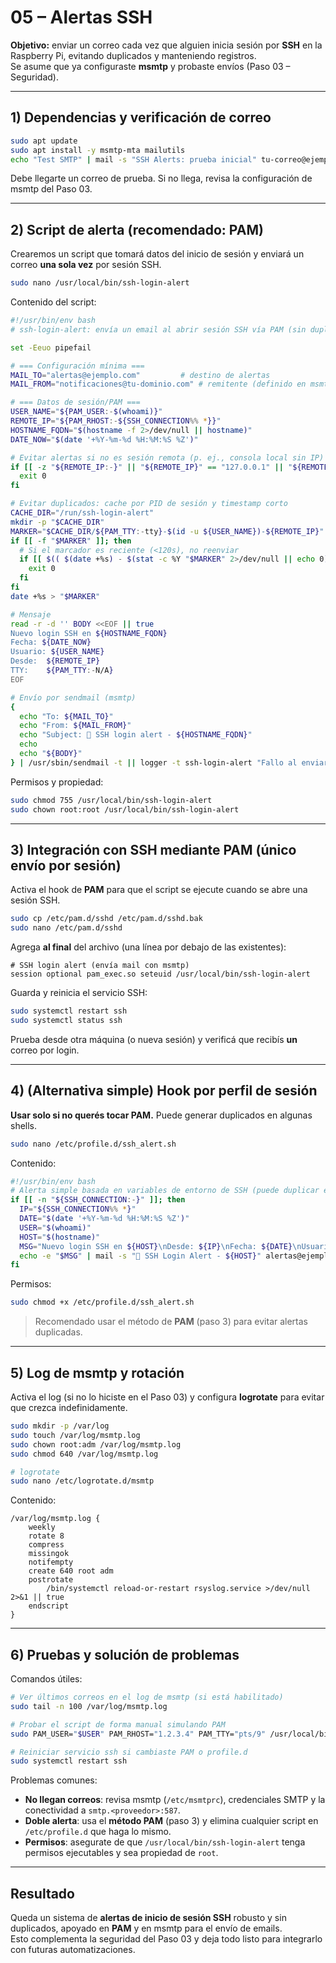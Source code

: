 # 05 – Alertas SSH

**Objetivo:** enviar un correo cada vez que alguien inicia sesión por **SSH** en la Raspberry Pi, evitando duplicados y manteniendo registros.  
Se asume que ya configuraste **msmtp** y probaste envíos (Paso 03 – Seguridad).

---

## 1) Dependencias y verificación de correo

```bash
sudo apt update
sudo apt install -y msmtp-mta mailutils
echo "Test SMTP" | mail -s "SSH Alerts: prueba inicial" tu-correo@ejemplo.com
```

Debe llegarte un correo de prueba. Si no llega, revisa la configuración de msmtp del Paso 03.

---

## 2) Script de alerta (recomendado: PAM)

Crearemos un script que tomará datos del inicio de sesión y enviará un correo **una sola vez** por sesión SSH.

```bash
sudo nano /usr/local/bin/ssh-login-alert
```

Contenido del script:

```bash
#!/usr/bin/env bash
# ssh-login-alert: envía un email al abrir sesión SSH vía PAM (sin duplicados)

set -Eeuo pipefail

# === Configuración mínima ===
MAIL_TO="alertas@ejemplo.com"         # destino de alertas
MAIL_FROM="notificaciones@tu-dominio.com" # remitente (definido en msmtp)

# === Datos de sesión/PAM ===
USER_NAME="${PAM_USER:-$(whoami)}"
REMOTE_IP="${PAM_RHOST:-${SSH_CONNECTION%% *}}"
HOSTNAME_FQDN="$(hostname -f 2>/dev/null || hostname)"
DATE_NOW="$(date '+%Y-%m-%d %H:%M:%S %Z')"

# Evitar alertas si no es sesión remota (p. ej., consola local sin IP)
if [[ -z "${REMOTE_IP:-}" || "${REMOTE_IP}" == "127.0.0.1" || "${REMOTE_IP}" == "::1" ]]; then
  exit 0
fi

# Evitar duplicados: cache por PID de sesión y timestamp corto
CACHE_DIR="/run/ssh-login-alert"
mkdir -p "$CACHE_DIR"
MARKER="$CACHE_DIR/${PAM_TTY:-tty}-$(id -u ${USER_NAME})-${REMOTE_IP}"
if [[ -f "$MARKER" ]]; then
  # Si el marcador es reciente (<120s), no reenviar
  if [[ $(( $(date +%s) - $(stat -c %Y "$MARKER" 2>/dev/null || echo 0) )) -lt 120 ]]; then
    exit 0
  fi
fi
date +%s > "$MARKER"

# Mensaje
read -r -d '' BODY <<EOF || true
Nuevo login SSH en ${HOSTNAME_FQDN}
Fecha: ${DATE_NOW}
Usuario: ${USER_NAME}
Desde:  ${REMOTE_IP}
TTY:    ${PAM_TTY:-N/A}
EOF

# Envío por sendmail (msmtp)
{
  echo "To: ${MAIL_TO}"
  echo "From: ${MAIL_FROM}"
  echo "Subject: 🔐 SSH login alert - ${HOSTNAME_FQDN}"
  echo
  echo "${BODY}"
} | /usr/sbin/sendmail -t || logger -t ssh-login-alert "Fallo al enviar correo"
```

Permisos y propiedad:

```bash
sudo chmod 755 /usr/local/bin/ssh-login-alert
sudo chown root:root /usr/local/bin/ssh-login-alert
```

---

## 3) Integración con SSH mediante PAM (único envío por sesión)

Activa el hook de **PAM** para que el script se ejecute cuando se abre una sesión SSH.

```bash
sudo cp /etc/pam.d/sshd /etc/pam.d/sshd.bak
sudo nano /etc/pam.d/sshd
```

Agrega **al final** del archivo (una línea por debajo de las existentes):

```
# SSH login alert (envía mail con msmtp)
session optional pam_exec.so seteuid /usr/local/bin/ssh-login-alert
```

Guarda y reinicia el servicio SSH:

```bash
sudo systemctl restart ssh
sudo systemctl status ssh
```

Prueba desde otra máquina (o nueva sesión) y verificá que recibís **un** correo por login.

---

## 4) (Alternativa simple) Hook por perfil de sesión

**Usar solo si no querés tocar PAM.** Puede generar duplicados en algunas shells.

```bash
sudo nano /etc/profile.d/ssh_alert.sh
```

Contenido:

```bash
#!/usr/bin/env bash
# Alerta simple basada en variables de entorno de SSH (puede duplicar en shells no-interactivas)
if [[ -n "${SSH_CONNECTION:-}" ]]; then
  IP="${SSH_CONNECTION%% *}"
  DATE="$(date '+%Y-%m-%d %H:%M:%S %Z')"
  USER="$(whoami)"
  HOST="$(hostname)"
  MSG="Nuevo login SSH en ${HOST}\nDesde: ${IP}\nFecha: ${DATE}\nUsuario: ${USER}"
  echo -e "$MSG" | mail -s "🔐 SSH Login Alert - ${HOST}" alertas@ejemplo.com || true
fi
```

Permisos:

```bash
sudo chmod +x /etc/profile.d/ssh_alert.sh
```

> Recomendado usar el método de **PAM** (paso 3) para evitar alertas duplicadas.

---

## 5) Log de msmtp y rotación

Activa el log (si no lo hiciste en el Paso 03) y configura **logrotate** para evitar que crezca indefinidamente.

```bash
sudo mkdir -p /var/log
sudo touch /var/log/msmtp.log
sudo chown root:adm /var/log/msmtp.log
sudo chmod 640 /var/log/msmtp.log

# logrotate
sudo nano /etc/logrotate.d/msmtp
```

Contenido:

```
/var/log/msmtp.log {
    weekly
    rotate 8
    compress
    missingok
    notifempty
    create 640 root adm
    postrotate
        /bin/systemctl reload-or-restart rsyslog.service >/dev/null 2>&1 || true
    endscript
}
```

---

## 6) Pruebas y solución de problemas

Comandos útiles:

```bash
# Ver últimos correos en el log de msmtp (si está habilitado)
sudo tail -n 100 /var/log/msmtp.log

# Probar el script de forma manual simulando PAM
sudo PAM_USER="$USER" PAM_RHOST="1.2.3.4" PAM_TTY="pts/9" /usr/local/bin/ssh-login-alert

# Reiniciar servicio ssh si cambiaste PAM o profile.d
sudo systemctl restart ssh
```

Problemas comunes:
- **No llegan correos**: revisa msmtp (`/etc/msmtprc`), credenciales SMTP y la conectividad a `smtp.<proveedor>:587`.
- **Doble alerta**: usa el **método PAM** (paso 3) y elimina cualquier script en `/etc/profile.d` que haga lo mismo.
- **Permisos**: asegurate de que `/usr/local/bin/ssh-login-alert` tenga permisos ejecutables y sea propiedad de `root`.

---

## Resultado

Queda un sistema de **alertas de inicio de sesión SSH** robusto y sin duplicados, apoyado en **PAM** y en msmtp para el envío de emails.  
Esto complementa la seguridad del Paso 03 y deja todo listo para integrarlo con futuras automatizaciones.



   
